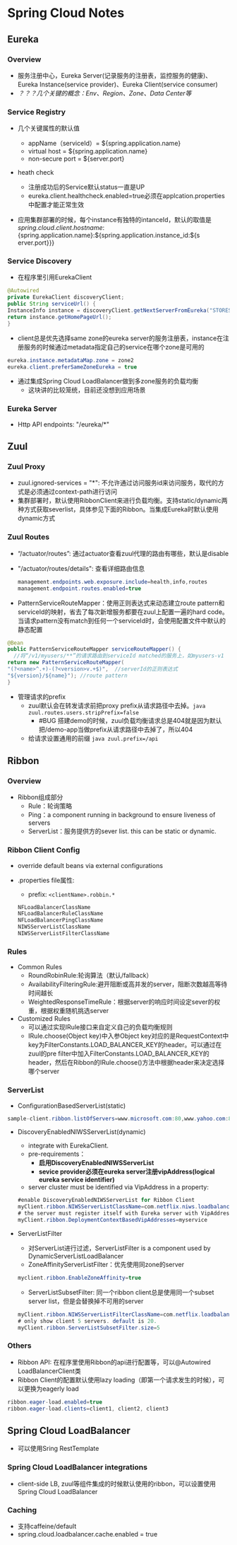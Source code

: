 # Spring Cloud Notes

## Eureka

### Overview

- 服务注册中心，Eureka Server(记录服务的注册表，监控服务的健康)、Eureka Instance(service provider)、Eureka Client(service consumer)
- *？？？几个关键的概念：Env、Region、Zone、Data Center等*

### Service Registry

- 几个关键属性的默认值
  - appName（serviceId）= ${spring.application.name}
  - virtual host = ${spring.application.name}
  - non-secure port = ${server.port}

- heath check
  - 注册成功后的Service默认status一直是UP
  - eureka.client.healthcheck.enabled=true必须在applcation.properties中配置才能正常生效
- 应用集群部署的时候，每个instance有独特的intanceId，默认的取值是${spring.cloud.client.hostname}:${spring.application.name}:${spring.application.instance_id:${s
erver.port}}}

### Service Discovery

- 在程序里引用EurekaClient

```java
@Autowired
private EurekaClient discoveryClient;
public String serviceUrl() {
InstanceInfo instance = discoveryClient.getNextServerFromEureka("STORES", false);
return instance.getHomePageUrl();
}
```

- client总是优先选择same zone的eureka server的服务注册表，instance在注册服务的时候通过metadata指定自己的service在哪个zone是可用的

```java
eureka.instance.metadataMap.zone = zone2
eureka.client.preferSameZoneEureka = true
```

- 通过集成Spring Cloud LoadBalancer做到多zone服务的负载均衡
  - 这块讲的比较笼统，目前还没想到应用场景

### Eureka Server

- Http API endpoints: "/eureka/*"

## Zuul

### Zuul Proxy

- zuul.ignored-services = "*": 不允许通过访问服务id来访问服务，取代的方式是必须通过context-path进行访问
- 集群部署时，默认使用RibbonClient来进行负载均衡。支持static/dynamic两种方式获取severlist，具体参见下面的Ribbon。当集成Eureka时默认使用dynamic方式

### Zuul Routes

- “/actuator/routes”: 通过actuator查看zuul代理的路由有哪些，默认是disable
- "/actuator/routes/details": 查看详细路由信息

  ```java
  management.endpoints.web.exposure.include=health,info,routes
  management.endpoint.routes.enabled=true
  ```

- PatternServiceRouteMapper：使用正则表达式来动态建立route pattern和serviceId的映射，省去了每次新增服务都要在zuul上配置一遍的hard code。当请求pattern没有match到任何一个serviceId时，会使用配置文件中默认的静态配置

```java
@Bean
public PatternServiceRouteMapper serviceRouteMapper() {
  //将“/v1/myusers/**”的请求路由到serviceId matched的服务上，如myusers-v1
return new PatternServiceRouteMapper(
"(?<name>^.+)-(?<version>v.+$)",  //serverId的正则表达式
"${version}/${name}"); //route pattern
}
```

- 管理请求的prefix
  - zuul默认会在转发请求前把proxy prefix从请求路径中去掉。```java zuul.routes.users.stripPrefix=false```
    - #BUG 搭建demo的时候，zuul负载均衡请求总是404就是因为默认把/demo-app当做prefix从请求路径中去掉了，所以404
  - 给请求设置通用的前缀 ```java zuul.prefix=/api```

## Ribbon

### Overview

- Ribbon组成部分
  - Rule：轮询策略
  - Ping：a component running in background to ensure liveness of servers
  - ServerList：服务提供方的sever list. this can be static or dynamic.

### Ribbon Client Config

- override default beans via external configurations
  
- .properties file属性:
  - prefix: ```<clientName>.robbin.*```

  ```java
  NFLoadBalancerClassName
  NFLoadBalancerRuleClassName
  NFLoadBalancerPingClassName
  NIWSServerListClassName
  NIWSServerListFilterClassName
  ```

### Rules

- Common Rules
  - RoundRobinRule:轮询算法（默认/fallback）
  - AvailabilityFilteringRule:避开阻断或高并发的server，阻断次数越高等待时间越长
  - WeightedResponseTimeRule：根据server的响应时间设定sever的权重，根据权重随机挑选server
- Customized Rules
  - 可以通过实现IRule接口来自定义自己的负载均衡规则
  - IRule.choose(Object key)中入参Object key对应的是RequestContext中key为FilterConstants.LOAD_BALANCER_KEY的header。可以通过在zuul的pre filter中加入FilterConstants.LOAD_BALANCER_KEY的header，然后在Ribbon的IRule.choose()方法中根据header来决定选择哪个server

### ServerList

- ConfigurationBasedServerList(static)

```java
sample-client.ribbon.listOfServers=www.microsoft.com:80,www.yahoo.com:80,www.google.com:80
```

- DiscoveryEnabledNIWSServerList(dynamic)
  - integrate with EurekaClient.
  - pre-requirements：
    - **启用DiscoveryEnabledNIWSServerList**
    - **sevice provider必须在eureka server注册vipAddress(logical eureka service identifier)**
  - server cluster must be identified via VipAddress in a property:

  ```java
  #enable DiscoveryEnabledNIWSServerList for Ribbon Client
  myClient.ribbon.NIWSServerListClassName=com.netflix.niws.loadbalancer.DiscoveryEnabledNIWSServerList
  # the server must register itself with Eureka server with VipAddress "myservice"
  myClient.ribbon.DeploymentContextBasedVipAddresses=myservice
  ```

- ServerListFilter
  - 对ServerList进行过滤，ServerListFilter is a component used by DynamicServerListLoadBalancer
  - ZoneAffinityServerListFilter：优先使用同zone的server

  ```java
  myclient.ribbon.EnableZoneAffinity=true
  ```

  - ServerListSubsetFilter: 同一个ribbon client总是使用同一个subset server list，但是会替换掉不可用的server

  ```java
  myClient.ribbon.NIWSServerListFilterClassName=com.netflix.loadbalancer.ServerListSubsetFilter
  # only show client 5 servers. default is 20.
  myClient.ribbon.ServerListSubsetFilter.size=5
  ```

### Others

- Ribbon API: 在程序里使用Ribbon的api进行配置等，可以@Autowired LoadBalancerClient类
- Ribbon Client的配置默认使用lazy loading（即第一个请求发生的时候），可以更换为eagerly load

```java
ribbon.eager-load.enabled=true
ribbon.eager-load.clients=client1, client2, client3
```

## Spring Cloud LoadBalancer

- 可以使用Sring RestTemplate

### Spring Cloud LoadBalancer integrations

- client-side LB, zuul等组件集成的时候默认使用的ribbon，可以设置使用Spring Cloud LoadBalancer

### Caching

- 支持caffeine/default
- spring.cloud.loadbalancer.cache.enabled = true

